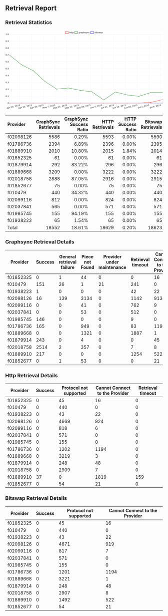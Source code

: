## Retrieval Report
### Retrieval Statistics
<img src="https://raw.githubusercontent.com/data-preservation-programs/filplus-checker-assets/main/filecoin-project/filecoin-plus-large-datasets/issues/923/1689054775016.png"/>

| Provider  | GraphSync Retrievals | GraphSync Success Ratio | HTTP Retrievals | HTTP Success Ratio | Bitswap Retrievals | Bitswap Success Ratio |
| :-------- | -------------------: | ----------------------: | --------------: | -----------------: | -----------------: | --------------------: |
| f02098126 |                 5586 |                   0.29% |            5593 |              0.00% |               5590 |                 0.00% |
| f01786736 |                 2394 |                   6.89% |            2396 |              0.00% |               2395 |                 0.00% |
| f01889910 |                 2010 |                  10.80% |            2015 |              1.84% |               2014 |                 0.00% |
| f01852325 |                   61 |                   0.00% |              61 |              0.00% |                 61 |                 0.00% |
| f01879914 |                  292 |                  83.22% |             296 |              0.00% |                296 |                 0.00% |
| f01889668 |                 3209 |                   0.00% |            3222 |              0.00% |               3222 |                 0.00% |
| f02018758 |                 2888 |                  87.05% |            2916 |              0.00% |               2915 |                 0.00% |
| f01852677 |                   75 |                   0.00% |              75 |              0.00% |                 75 |                 0.00% |
| f010479   |                  440 |                  34.32% |             440 |              0.00% |                440 |                 0.00% |
| f02099116 |                  812 |                   0.00% |             824 |              0.00% |                824 |                 0.00% |
| f02037841 |                  565 |                   0.00% |             571 |              0.00% |                571 |                 0.00% |
| f01985745 |                  155 |                  94.19% |             155 |              0.00% |                155 |                 0.00% |
| f01938223 |                   65 |                   1.54% |              65 |              0.00% |                 65 |                 0.00% |
| Total     |                18552 |                  18.61% |           18629 |              0.20% |              18623 |                 0.00% |

### Graphsync Retrieval Details
| Provider  | Success | General retrieval failure | Piece not Found | Provider under maintenance | Retrieval timeout | Cannot Connect to the Provider | Unconfirmed block transfer | Retrieval rejected |
| --------- | ------- | ------------------------- | --------------- | -------------------------- | ----------------- | ------------------------------ | -------------------------- | ------------------ |
| f01852325 | 0       | 1                         | 44              | 0                          | 0                 | 16                             | 0                          | 0                  |
| f010479   | 151     | 26                        | 1               | 21                         | 241               | 0                              | 0                          | 0                  |
| f01938223 | 1       | 0                         | 0               | 0                          | 42                | 22                             | 0                          | 0                  |
| f02098126 | 16      | 139                       | 3134            | 0                          | 1142              | 913                            | 242                        | 0                  |
| f02099116 | 0       | 0                         | 41              | 0                          | 762               | 9                              | 0                          | 0                  |
| f02037841 | 0       | 0                         | 53              | 0                          | 512               | 0                              | 0                          | 0                  |
| f01985745 | 146     | 0                         | 0               | 0                          | 9                 | 0                              | 0                          | 0                  |
| f01786736 | 165     | 0                         | 949             | 0                          | 83                | 1196                           | 1                          | 0                  |
| f01889668 | 0       | 0                         | 1321            | 0                          | 1887              | 1                              | 0                          | 0                  |
| f01879914 | 243     | 0                         | 4               | 0                          | 0                 | 45                             | 0                          | 0                  |
| f02018758 | 2514    | 2                         | 357             | 0                          | 7                 | 8                              | 0                          | 0                  |
| f01889910 | 217     | 0                         | 0               | 0                          | 1254              | 522                            | 0                          | 17                 |
| f01852677 | 0       | 1                         | 53              | 0                          | 0                 | 21                             | 0                          | 0                  |

### Http Retrieval Details
| Provider  | Success | Protocol not supported | Cannot Connect to the Provider | Retrieval timeout |
| --------- | ------- | ---------------------- | ------------------------------ | ----------------- |
| f01852325 | 0       | 45                     | 16                             | 0                 |
| f010479   | 0       | 440                    | 0                              | 0                 |
| f01938223 | 0       | 43                     | 22                             | 0                 |
| f02098126 | 0       | 4669                   | 924                            | 0                 |
| f02099116 | 0       | 818                    | 6                              | 0                 |
| f02037841 | 0       | 571                    | 0                              | 0                 |
| f01985745 | 0       | 155                    | 0                              | 0                 |
| f01786736 | 0       | 1202                   | 1194                           | 0                 |
| f01889668 | 0       | 3219                   | 3                              | 0                 |
| f01879914 | 0       | 248                    | 48                             | 0                 |
| f02018758 | 0       | 2909                   | 7                              | 0                 |
| f01889910 | 37      | 0                      | 1819                           | 159               |
| f01852677 | 0       | 54                     | 21                             | 0                 |

### Bitswap Retrieval Details
| Provider  | Success | Protocol not supported | Cannot Connect to the Provider |
| --------- | ------- | ---------------------- | ------------------------------ |
| f01852325 | 0       | 45                     | 16                             |
| f010479   | 0       | 440                    | 0                              |
| f01938223 | 0       | 43                     | 22                             |
| f02098126 | 0       | 4671                   | 919                            |
| f02099116 | 0       | 817                    | 7                              |
| f02037841 | 0       | 571                    | 0                              |
| f01985745 | 0       | 155                    | 0                              |
| f01786736 | 0       | 1201                   | 1194                           |
| f01889668 | 0       | 3221                   | 1                              |
| f01879914 | 0       | 248                    | 48                             |
| f02018758 | 0       | 2907                   | 8                              |
| f01889910 | 0       | 1492                   | 522                            |
| f01852677 | 0       | 54                     | 21                             |
